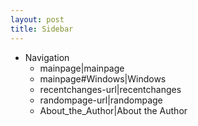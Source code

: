 ```yaml
---
layout: post 
title: Sidebar
---
```


-   Navigation
    -   mainpage\|mainpage
    -   mainpage\#Windows\|Windows
    -   recentchanges-url\|recentchanges
    -   randompage-url\|randompage
    -   About\_the\_Author\|About the Author
